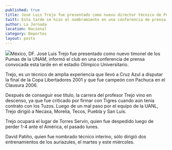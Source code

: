 ```yaml
---
published: true
title: José Luis Trejo fue presentado como nuevo director técnico de Pumas
twitt: Esta tarde se hizo el nombramiento en una conferencia de prensa en el estadio Olímpico Universitario.
author: La Jornada
location: Nacional
category: Deportes
layout: posts
---
```


![](http://i.imgur.com/4bEeePRm.jpg)México, DF. José Luis Trejo fue presentado como nuevo timonel de los Pumas de la UNAM, informó el club en una conferencia de prensa convocada esta tarde en el estadio Olímpico Universitario.

Trejo, es un técnico de amplia experiencia que llevó a Cruz Azul a disputar la final de la Copa Libertadores 2001 y que fue campeón con Pachuca en el Clausura 2006.

Después de conseguir ese título, la carrera del profesor Trejo vino en descenso, ya que fue criticado por firmar con Tigres cuando aún tenía contrato con los Tuzos. Luego de un mal paso por el equipo de la UANL, Trejo dirigió a Necaxa, Morelia, Tecos, Puebla y San Luis.

Trejo ocupará el lugar de Torres Servín, quien fue despedido luego de perder 1-4 ante el América, el pasado lunes.

David Patiño, quien fue nombrado técnico interino, sólo dirigió dos entrenamientos de los auriazules, el martes y este miércoles.
